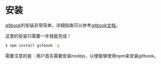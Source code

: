 # 安装

[gitbook](https://github.com/GitbookIO/gitbook)的安装非常简单，详细指南可以参考[gitbook文档](https://github.com/GitbookIO/gitbook)。

这里的安装只需要一步就能完成！

```bash
$ npm install gitbook -g
```

需要注意的是：用户首先需要安装nodejs，以便能够使用npm来安装gitbook。
